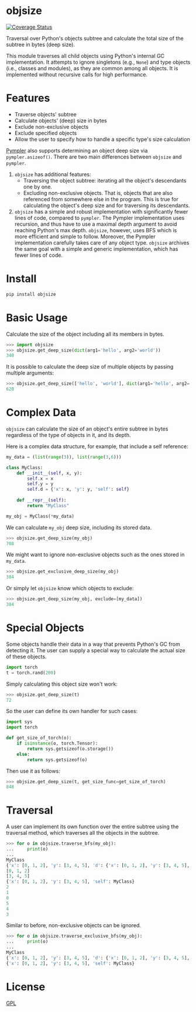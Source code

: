 # objsize

[![Coverage Status](https://coveralls.io/repos/github/liran-funaro/objsize/badge.svg?branch=master)](https://coveralls.io/github/liran-funaro/objsize?branch=master)

Traversal over Python's objects subtree and calculate the total size of the subtree in bytes (deep size).

This module traverses all child objects using Python's internal GC implementation.
It attempts to ignore singletons (e.g., `None`) and type objects (i.e., classes and modules), as they are common among all objects.
It is implemented without recursive calls for high performance.


# Features

- Traverse objects' subtree
- Calculate objects' (deep) size in bytes
- Exclude non-exclusive objects
- Exclude specified objects
- Allow the user to specify how to handle a specific type's size calculation

[Pympler](https://pythonhosted.org/Pympler/) also supports determining an object deep size via `pympler.asizeof()`.
There are two main differences between `objsize` and `pympler`.

1. `objsize` has additional features:
   * Traversing the object subtree: iterating all the object's descendants one by one.
   * Excluding non-exclusive objects. That is, objects that are also referenced from somewhere else in the program. This is true for calculating the object's deep size and for traversing its descendants.
2. `objsize` has a simple and robust implementation with significantly fewer lines of code, compared to `pympler`.
   The Pympler implementation uses recursion, and thus have to use a maximal depth argument to avoid reaching Python's max depth.
   `objsize`, however, uses BFS which is more efficient and simple to follow.
   Moreover, the Pympler implementation carefully takes care of any object type.
   `objsize` archives the same goal with a simple and generic implementation, which has fewer lines of code.


# Install

```bash
pip install objsize
```


# Basic Usage

Calculate the size of the object including all its members in bytes.

```python
>>> import objsize
>>> objsize.get_deep_size(dict(arg1='hello', arg2='world'))
340
```

It is possible to calculate the deep size of multiple objects by passing multiple arguments:

```python
>>> objsize.get_deep_size(['hello', 'world'], dict(arg1='hello', arg2='world'), {'hello', 'world'})
628
```

# Complex Data

`objsize` can calculate the size of an object's entire subtree in bytes regardless of the type of objects in it, and its depth.

Here is a complex data structure, for example, that include a self reference:

```python
my_data = (list(range(3)), list(range(3,6)))

class MyClass:
    def __init__(self, x, y):
        self.x = x
        self.y = y
        self.d = {'x': x, 'y': y, 'self': self}
        
    def __repr__(self):
        return "MyClass"

my_obj = MyClass(*my_data)
```

We can calculate `my_obj` deep size, including its stored data.

```python
>>> objsize.get_deep_size(my_obj)
708
```

We might want to ignore non-exclusive objects such as the ones stored in `my_data`.

```python
>>> objsize.get_exclusive_deep_size(my_obj)
384
```

Or simply let `objsize` know which objects to exclude:
```python
>>> objsize.get_deep_size(my_obj, exclude=[my_data])
384
```


# Special Objects
Some objects handle their data in a way that prevents Python's GC from detecting it.
The user can supply a special way to calculate the actual size of these objects.

```python
import torch
t = torch.rand(200)
```

Simply calculating this object size won't work:
```python
>>> objsize.get_deep_size(t)
72
```

So the user can define its own handler for such cases:
```python
import sys
import torch

def get_size_of_torch(o):
    if isinstance(o, torch.Tensor):
        return sys.getsizeof(o.storage())
    else:
        return sys.getsizeof(o)
```

Then use it as follows:
```python
>>> objsize.get_deep_size(t, get_size_func=get_size_of_torch)
848
```

# Traversal

A user can implement its own function over the entire subtree using the traversal method, which traverses all the objects in the subtree.

```python
>>> for o in objsize.traverse_bfs(my_obj):
...     print(o)
... 
MyClass
{'x': [0, 1, 2], 'y': [3, 4, 5], 'd': {'x': [0, 1, 2], 'y': [3, 4, 5], 'self': MyClass}}
[0, 1, 2]
[3, 4, 5]
{'x': [0, 1, 2], 'y': [3, 4, 5], 'self': MyClass}
2
1
0
5
4
3
```

Similar to before, non-exclusive objects can be ignored.

```python
>>> for o in objsize.traverse_exclusive_bfs(my_obj):
...     print(o)
... 
MyClass
{'x': [0, 1, 2], 'y': [3, 4, 5], 'd': {'x': [0, 1, 2], 'y': [3, 4, 5], 'self': MyClass}}
{'x': [0, 1, 2], 'y': [3, 4, 5], 'self': MyClass}
```

# License
[GPL](LICENSE.txt)
